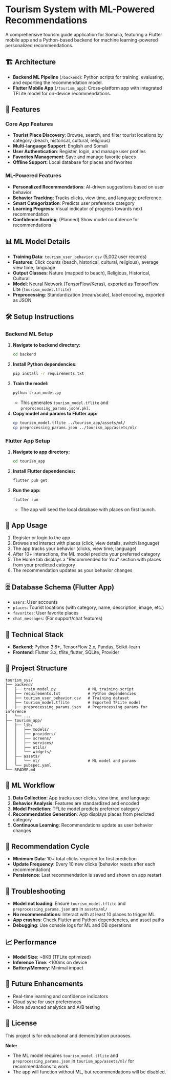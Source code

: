 # Tourism System with ML-Powered Recommendations

A comprehensive tourism guide application for Somalia, featuring a Flutter mobile app and a Python-based backend for machine learning-powered personalized recommendations.

## 🏗️ Architecture

- **Backend ML Pipeline** (`/backend`): Python scripts for training, evaluating, and exporting the recommendation model.
- **Flutter Mobile App** (`/tourism_app`): Cross-platform app with integrated TFLite model for on-device recommendations.

## 🚀 Features

### Core App Features

- **Tourist Place Discovery**: Browse, search, and filter tourist locations by category (beach, historical, cultural, religious)
- **Multi-language Support**: English and Somali
- **User Authentication**: Register, login, and manage user profiles
- **Favorites Management**: Save and manage favorite places
- **Offline Support**: Local database for places and favorites

### ML-Powered Features

- **Personalized Recommendations**: AI-driven suggestions based on user behavior
- **Behavior Tracking**: Tracks clicks, view time, and language preference
- **Smart Categorization**: Predicts user preference category
- **Learning Progress**: Visual indicator of progress towards next recommendation
- **Confidence Scoring**: (Planned) Show model confidence for recommendations

## 📊 ML Model Details

- **Training Data**: `tourism_user_behavior.csv` (5,002 user records)
- **Features**: Click counts (beach, historical, cultural, religious), average view time, language
- **Output Classes**: Nature (mapped to beach), Religious, Historical, Cultural
- **Model**: Neural Network (TensorFlow/Keras), exported as TensorFlow Lite (`tourism_model.tflite`)
- **Preprocessing**: Standardization (mean/scale), label encoding, exported as JSON

## 🛠️ Setup Instructions

### Backend ML Setup

1. **Navigate to backend directory:**
   ```bash
   cd backend
   ```
2. **Install Python dependencies:**
   ```bash
   pip install -r requirements.txt
   ```
3. **Train the model:**
   ```bash
   python train_model.py
   ```
   - This generates `tourism_model.tflite` and `preprocessing_params.json`/`.pkl`.
4. **Copy model and params to Flutter app:**
   ```bash
   cp tourism_model.tflite ../tourism_app/assets/ml/
   cp preprocessing_params.json ../tourism_app/assets/ml/
   ```

### Flutter App Setup

1. **Navigate to app directory:**
   ```bash
   cd tourism_app
   ```
2. **Install Flutter dependencies:**
   ```bash
   flutter pub get
   ```
3. **Run the app:**
   ```bash
   flutter run
   ```
   - The app will seed the local database with places on first launch.

## 📱 App Usage

1. Register or login to the app
2. Browse and interact with places (click, view details, switch language)
3. The app tracks your behavior (clicks, view time, language)
4. After 10+ interactions, the ML model predicts your preferred category
5. The Home tab displays a "Recommended for You" section with places from your predicted category
6. The recommendation updates as your behavior changes

## 🗄️ Database Schema (Flutter App)

- `users`: User accounts
- `places`: Tourist locations (with category, name, description, image, etc.)
- `favorites`: User favorite places
- `chat_messages`: (For support/chat features)

## 🔧 Technical Stack

- **Backend**: Python 3.8+, TensorFlow 2.x, Pandas, Scikit-learn
- **Frontend**: Flutter 3.x, tflite_flutter, SQLite, Provider

## 📁 Project Structure

```
tourism_sys/
├── backend/
│   ├── train_model.py              # ML training script
│   ├── requirements.txt            # Python dependencies
│   ├── tourism_user_behavior.csv   # Training dataset
│   ├── tourism_model.tflite        # Exported TFLite model
│   ├── preprocessing_params.json   # Preprocessing params for inference
│   └── ...
├── tourism_app/
│   ├── lib/
│   │   ├── models/
│   │   ├── providers/
│   │   ├── screens/
│   │   ├── services/
│   │   ├── utils/
│   │   └── widgets/
│   ├── assets/
│   │   └── ml/                     # ML model and params
│   └── pubspec.yaml
└── README.md
```

## 🎯 ML Workflow

1. **Data Collection**: App tracks user clicks, view time, and language
2. **Behavior Analysis**: Features are standardized and encoded
3. **Model Prediction**: TFLite model predicts preferred category
4. **Recommendation Generation**: App displays places from predicted category
5. **Continuous Learning**: Recommendations update as user behavior changes

## 🔄 Recommendation Cycle

- **Minimum Data**: 10+ total clicks required for first prediction
- **Update Frequency**: Every 10 new clicks (behavior resets after each recommendation)
- **Persistence**: Last recommendation is saved and shown on app restart

## 🚨 Troubleshooting

- **Model not loading**: Ensure `tourism_model.tflite` and `preprocessing_params.json` are in `assets/ml/`
- **No recommendations**: Interact with at least 10 places to trigger ML
- **App crashes**: Check Flutter and Python dependencies, and asset paths
- **Debugging**: Use console logs for ML and DB operations

## 📈 Performance

- **Model Size**: ~8KB (TFLite optimized)
- **Inference Time**: <100ms on device
- **Battery/Memory**: Minimal impact

## 🔮 Future Enhancements

- Real-time learning and confidence indicators
- Cloud sync for user preferences
- More advanced analytics and A/B testing

## 📄 License

This project is for educational and demonstration purposes.

**Note:**

- The ML model requires `tourism_model.tflite` and `preprocessing_params.json` in `tourism_app/assets/ml/` for recommendations to work.
- The app will function without ML, but recommendations will be disabled.
